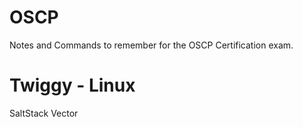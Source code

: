 # OSCP
Notes and Commands to remember for the OSCP Certification exam.

# Twiggy - Linux
SaltStack Vector


